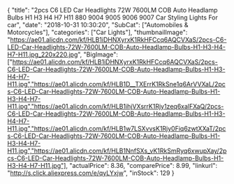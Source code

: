 {
	"title": "2pcs C6 LED Car Headlights 72W 7600LM COB Auto Headlamp Bulbs H1 H3 H4 H7 H11 880 9004 9005 9006 9007 Car Styling Lights For car",
	"date": "2018-10-31 10:30:20",
	"SubCat": ["Automobiles & Motorcycles"],
	"categories": ["Car Lights"],
	"thumbnailImage": "https://ae01.alicdn.com/kf/HLB1iDHNXyrxK1RkHFCcq6AQCVXaS/2pcs-C6-LED-Car-Headlights-72W-7600LM-COB-Auto-Headlamp-Bulbs-H1-H3-H4-H7-H11.jpg_220x220.jpg",
	"BigImage": ["https://ae01.alicdn.com/kf/HLB1iDHNXyrxK1RkHFCcq6AQCVXaS/2pcs-C6-LED-Car-Headlights-72W-7600LM-COB-Auto-Headlamp-Bulbs-H1-H3-H4-H7-H11.jpg","https://ae01.alicdn.com/kf/HLB1D__TXErrK1RkSne1q6ArVVXaL/2pcs-C6-LED-Car-Headlights-72W-7600LM-COB-Auto-Headlamp-Bulbs-H1-H3-H4-H7-H11.jpg","https://ae01.alicdn.com/kf/HLB1ihjVXsrrK1Rjy1zeq6xalFXaQ/2pcs-C6-LED-Car-Headlights-72W-7600LM-COB-Auto-Headlamp-Bulbs-H1-H3-H4-H7-H11.jpg","https://ae01.alicdn.com/kf/HLB1w7LSXvvsK1Rjy0Fiq6zwtXXaT/2pcs-C6-LED-Car-Headlights-72W-7600LM-COB-Auto-Headlamp-Bulbs-H1-H3-H4-H7-H11.jpg","https://ae01.alicdn.com/kf/HLB1NnfSXs_vK1RkSmRyq6xwupXay/2pcs-C6-LED-Car-Headlights-72W-7600LM-COB-Auto-Headlamp-Bulbs-H1-H3-H4-H7-H11.jpg"],
	"actualPrice": 8.36,
	"comparePrice": 8.99,
	"linkurl": "http://s.click.aliexpress.com/e/qyLYxjw",
	"inStock": 129
}
